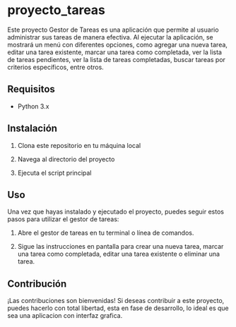 # proyecto_tareas

Este proyecto Gestor de Tareas es una aplicación que permite al usuario administrar sus tareas de manera efectiva. Al ejecutar la aplicación, se mostrará un menú con diferentes opciones, como agregar una nueva tarea, editar una tarea existente, marcar una tarea como completada, ver la lista de tareas pendientes, ver la lista de tareas completadas, buscar tareas por criterios específicos, entre otros.

## Requisitos

- Python 3.x

## Instalación

1. Clona este repositorio en tu máquina local

2. Navega al directorio del proyecto

3. Ejecuta el script principal

## Uso

Una vez que hayas instalado y ejecutado el proyecto, puedes seguir estos pasos para utilizar el gestor de tareas:

1. Abre el gestor de tareas en tu terminal o línea de comandos.

2. Sigue las instrucciones en pantalla para crear una nueva tarea, marcar una tarea como completada, editar una tarea existente o eliminar una tarea.

## Contribución

¡Las contribuciones son bienvenidas! Si deseas contribuir a este proyecto, puedes hacerlo con total libertad, esta en fase de desarrollo, lo ideal es que sea una aplicacion con interfaz grafica.



